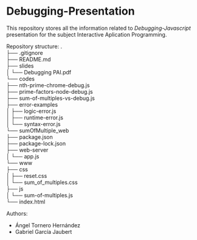 # Debugging-Presentation

This repository stores all the information related to _Debugging-Javascript_ presentation for the subject Interactive Aplication Programming.

Repository structure:
  .  
  ├── .gitignore  
  ├── README.md  
  ├── slides  
  │   └── Debugging PAI.pdf  
  └── codes  
      ├── nth-prime-chrome-debug.js  
      ├── prime-factors-node-debug.js  
      ├── sum-of-multiples-vs-debug.js  
      ├── error-examples  
      │   ├── logic-error.js  
      │   ├── runtime-error.js  
      │   └── syntax-error.js  
      └── sumOfMultiple_web  
          ├── package.json       
          ├── package-lock.json    
          ├── web-server  
          │   └── app.js    
          └── www    
              ├── css    
              │   ├── reset.css    
              │   └── sum_of_multiples.css    
              ├── js  
              │   └── sum-of-multiples.js  
              └── index.html  
    
Authors:  
- Ángel Tornero Hernández  
- Gabriel García Jaubert
